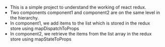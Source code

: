 * This is a simple project to understand the working of react redux.
* Two components component1 and component2 are on the same level in the hierarchy.
* In component1, we add items to the list which is stored in the redux store using mapDispatchToProps
* In component2, we retrieve the items from the list array in the redux store using mapStateToProps

